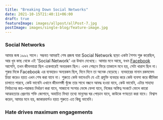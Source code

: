 ```yaml
---
title: "Breaking Down Social Networks"
date: 2021-10-15T21:40:11+06:00
draft: true
featureImage: images/allpost/allPost-7.jpg
postImage: images/single-blog/feature-image.jpg
---
```

### Social Networks
আমার জন্ম ১৯৯২ সালে। সম্ভবত আমরাই শেষ প্রজন্ম যারা Social Network ছাড়া একটা শৈশব শুরু করেছিল, আর খুব কাছ থেকে এই 'Social Network' এর উত্থান দেখেছে। আমার মনে আছে, যখন [Facebook](https://facebook.com) আসেনি, তখন জীবনযাত্রা ছিল একেবারেই অন্যরকম ছিল। এখন পেছনে ফিরে তাকালে মনে হয়, সেটা খারাপ ছিল না। শুরুর দিকে Facebook এর ব্যবহারও অন্যরকম ছিল, দিনে দিনে তা অনেক বেড়েছে। ব্যবহারের নানান রকমভেদ চিন্তা করেও হয়ত এখন শেষ করা যাবে না। শুরুতে কেউ ভাবেওনি যে এই প্রযুক্তি ব্যবহার করে কেউ ব্যবসা করে জীবিকা চালাতে পারবে, কেউ ভাবেনি এখানে জীবনসঙ্গী খুঁজে তার সাথে বন্ধনে আবদ্ধ হওয়া যাবে, কেউ ভাবেনি, এটার সাহায্য নির্বাচনের জয়-পরাজয় নির্ধারণ করা যাবে, সাজানো সংসার ভেঙ্গে ফেলা যাবে, নিজের অস্তিত্ব সংকটে ফেলে কারো আত্মহত্যার প্রেরণায় শক্তি জোগাবে, অযাচিত মিথ্যা তথ্যে মানুষের ঘর পোড়ান যাবে, কাউকে গণহত্যা করা যাবে। বিশ্বাস করেন, আমার মনে হয়, জাকারবার্গও হয়ত শুরুতে এত কিছু ভাবেনি। 

### Hate drives maximum engagements
